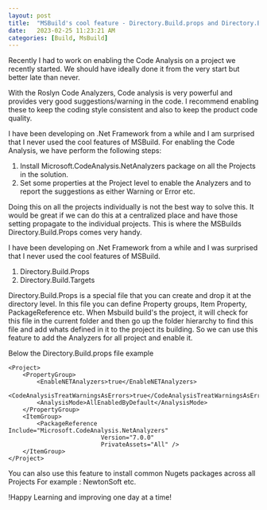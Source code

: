 ```yaml
---
layout: post
title:  "MSBuild's cool feature - Directory.Build.props and Directory.Build.targets"
date:   2023-02-25 11:23:21 AM
categories: [Build, MsBuild]
---
```


Recently I had to work on enabling the Code Analysis on a project we recently started. We should have ideally done it from the very start but better late than never.

With the Roslyn Code Analyzers, Code analysis is very powerful and provides very good suggestions/warning in the code. I recommend enabling these to keep the coding style consistent and also to keep the product code quality.

I have been developing on .Net Framework from a while and I am surprised that I never used the cool features of MSBuild. For enabling the Code Analysis, we have perform the following steps:

1. Install Microsoft.CodeAnalysis.NetAnalyzers package on all the Projects in the solution.
2. Set some properties at the Project level to enable the Analyzers and to report the suggestions as either Warning or Error etc.

Doing this on all the projects individually is not the best way to solve this. It would be great if we can do this at a centralized place and have those setting propagate to the individual projects. This is where the MSBuilds Directory.Build.Props comes very handy.

I have been developing on .Net Framework from a while and I was surprised that I never used the cool features of MSBuild. 

1. Directory.Build.Props
2. Directory.Build.Targets

Directory.Build.Props is a special file that you can create and drop it at the directory level. In this file you can define Property groups, Item Property, PackageReference etc. When Msbuild build's the project, it will check for this file in the current folder and then go up the folder hierarchy to find this file and add whats defined in it to the project its building. So we can use this feature to add the Analyzers for all project and enable it.

Below the Directory.Build.props file example 

```
<Project>
    <PropertyGroup>
        <EnableNETAnalyzers>true</EnableNETAnalyzers>
        <CodeAnalysisTreatWarningsAsErrors>true</CodeAnalysisTreatWarningsAsErrors>
        <AnalysisMode>AllEnabledByDefault</AnalysisMode>
    </PropertyGroup>
    <ItemGroup>
        <PackageReference Include="Microsoft.CodeAnalysis.NetAnalyzers"
                          Version="7.0.0"
                          PrivateAssets="All" />
    </ItemGroup>
</Project>
```

You can also use this feature to install common Nugets packages across all Projects For example : NewtonSoft etc.

!Happy Learning and improving one day at a time!



